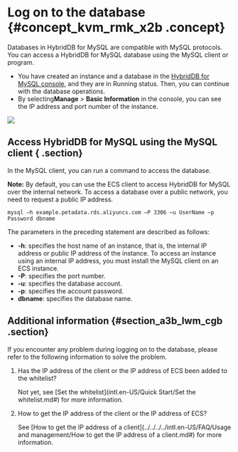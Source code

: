 # Log on to the database {#concept_kvm_rmk_x2b .concept}

Databases in HybridDB for MySQL are compatible with MySQL protocols. You can access a HybridDB for MySQL database using the MySQL client or program.

-   You have created an instance and a database in the [HybridDB for MySQL console](https://petadata.console.aliyun.com/), and they are in Running status. Then, you can continue with the database operations.
-   By selecting**Manage** \> **Basic Information** in the console, you can see the IP address and port number of the instance.

![](http://static-aliyun-doc.oss-cn-hangzhou.aliyuncs.com/assets/img/18486/154469344711484_en-US.png)

## Access HybridDB for MySQL using the MySQL client { .section}

In the MySQL client, you can run a command to access the database.

**Note:** By default, you can use the ECS client to access HybridDB for MySQL over the internal network. To access a database over a public network, you need to request a public IP address.

```
mysql –h example.petadata.rds.aliyuncs.com –P 3306 –u UserName –p Password dbname

```

The parameters in the preceding statement are described as follows:

-   **-h**: specifies the host name of an instance, that is, the internal IP address or public IP address of the instance. To access an instance using an internal IP address, you must install the MySQL client on an ECS instance.
-   **-P**: specifies the port number.
-   **-u**: specifies the database account.
-   **-p**: specifies the account password.
-   **dbname**: specifies the database name.

## Additional information {#section_a3b_lwm_cgb .section}

If you encounter any problem during logging on to the database, please refer to the following information to solve the problem.

1.  Has the IP address of the client or the IP address of ECS been added to the whitelist?

    Not yet, see [Set the whitelist](intl.en-US/Quick Start/Set the whitelist.md#) for more information.

2.  How to get the IP address of the client or the IP address of ECS?

    See [How to get the IP address of a client](../../../../intl.en-US/FAQ/Usage and management/How to get the IP address of a client.md#) for more information.


